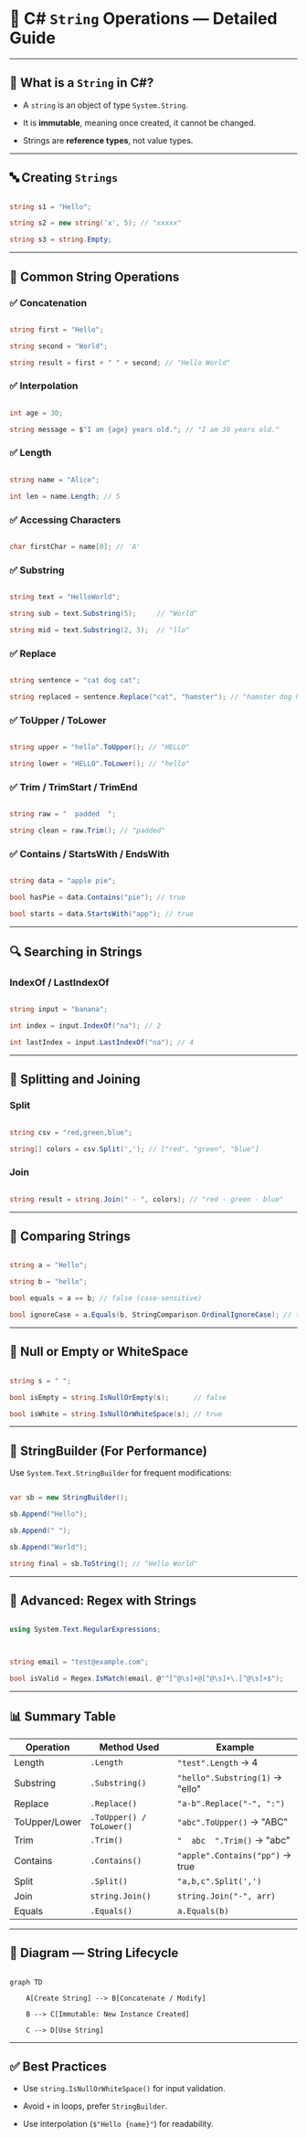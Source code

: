 # 📌 C# `String` Operations — Detailed Guide



---



## 📘 What is a `String` in C#?



- A `string` is an object of type `System.String`.

- It is **immutable**, meaning once created, it cannot be changed.

- Strings are **reference types**, not value types.



---



## 🔤 Creating `Strings`



```csharp

string s1 = "Hello";

string s2 = new string('x', 5); // "xxxxx"

string s3 = string.Empty;

```



---



## 🔁 Common String Operations



### ✅ Concatenation



```csharp

string first = "Hello";

string second = "World";

string result = first + " " + second; // "Hello World"

```



### ✅ Interpolation



```csharp

int age = 30;

string message = $"I am {age} years old."; // "I am 30 years old."

```



### ✅ Length



```csharp

string name = "Alice";

int len = name.Length; // 5

```



### ✅ Accessing Characters



```csharp

char firstChar = name[0]; // 'A'

```



### ✅ Substring



```csharp

string text = "HelloWorld";

string sub = text.Substring(5);     // "World"

string mid = text.Substring(2, 3);  // "llo"

```



### ✅ Replace



```csharp

string sentence = "cat dog cat";

string replaced = sentence.Replace("cat", "hamster"); // "hamster dog hamster"

```



### ✅ ToUpper / ToLower



```csharp

string upper = "hello".ToUpper(); // "HELLO"

string lower = "HELLO".ToLower(); // "hello"

```



### ✅ Trim / TrimStart / TrimEnd



```csharp

string raw = "  padded  ";

string clean = raw.Trim(); // "padded"

```



### ✅ Contains / StartsWith / EndsWith



```csharp

string data = "apple pie";

bool hasPie = data.Contains("pie"); // true

bool starts = data.StartsWith("app"); // true

```



---



## 🔍 Searching in Strings



### IndexOf / LastIndexOf



```csharp

string input = "banana";

int index = input.IndexOf("na"); // 2

int lastIndex = input.LastIndexOf("na"); // 4

```



---



## 🧵 Splitting and Joining



### Split



```csharp

string csv = "red,green,blue";

string[] colors = csv.Split(','); // ["red", "green", "blue"]

```



### Join



```csharp

string result = string.Join(" - ", colors); // "red - green - blue"

```



---



## 🔄 Comparing Strings



```csharp

string a = "Hello";

string b = "hello";

bool equals = a == b; // false (case-sensitive)

bool ignoreCase = a.Equals(b, StringComparison.OrdinalIgnoreCase); // true

```



---



## 🧪 Null or Empty or WhiteSpace



```csharp

string s = " ";

bool isEmpty = string.IsNullOrEmpty(s);      // false

bool isWhite = string.IsNullOrWhiteSpace(s); // true

```



---



## 🧵 StringBuilder (For Performance)



Use `System.Text.StringBuilder` for frequent modifications:



```csharp

var sb = new StringBuilder();

sb.Append("Hello");

sb.Append(" ");

sb.Append("World");

string final = sb.ToString(); // "Hello World"

```



---



## 🧠 Advanced: Regex with Strings



```csharp

using System.Text.RegularExpressions;



string email = "test@example.com";

bool isValid = Regex.IsMatch(email, @"^[^@\s]+@[^@\s]+\.[^@\s]+$");

```



---



## 📊 Summary Table



| Operation       | Method Used              | Example                            |
|----------------|--------------------------|------------------------------------|
| Length          | `.Length`               | `"test".Length` → 4                |
| Substring       | `.Substring()`           | `"hello".Substring(1)` → "ello"    |
| Replace         | `.Replace()`             | `"a-b".Replace("-", ":")`          |
| ToUpper/Lower   | `.ToUpper() / ToLower()` | `"abc".ToUpper()` → "ABC"          |
| Trim            | `.Trim()`                | `"  abc  ".Trim()` → "abc"         |
| Contains        | `.Contains()`            | `"apple".Contains("pp")` → true    |
| Split           | `.Split()`               | `"a,b,c".Split(',')`               |
| Join            | `string.Join()`          | `string.Join("-", arr)`            |
| Equals          | `.Equals()`              | `a.Equals(b)`                      |



---



## 🔁 Diagram — String Lifecycle



```mermaid

graph TD

    A[Create String] --> B[Concatenate / Modify]

    B --> C[Immutable: New Instance Created]

    C --> D[Use String]

```



---



## ✅ Best Practices



- Use `string.IsNullOrWhiteSpace()` for input validation.

- Avoid `+` in loops, prefer `StringBuilder`.

- Use interpolation (`$"Hello {name}"`) for readability.
